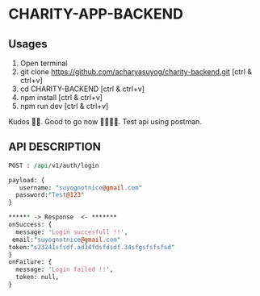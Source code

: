 # CHARITY-APP-BACKEND

## Usages

1. Open terminal
2. git clone https://github.com/acharyasuyog/charity-backend.git [ctrl & ctrl+v]
3. cd CHARITY-BACKEND [ctrl & ctrl+v]
4. npm install [ctrl & ctrl+v]
5. npm run dev [ctrl & ctrl+v]

Kudos 🎉🎉. Good to go now 👏🏽👏🏽. Test api using postman.

## API DESCRIPTION

```perl
POST : /api/v1/auth/login

payload: {
   username: "suyognotnice@gmail.com"
  password:"Test@123"
}

****** -> Response  <- *******
onSuccess: {
  message: 'Login succesfull !!',
 email:"suyognotnice@gmail.com"
token:"s23241sfsdf.ad34fdsfdsdf.34sfgsfsfsfsd"
}
onFailure: {
  message: 'Login failed !!',
  token: null,
}
```
